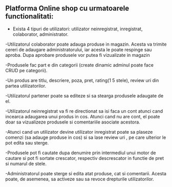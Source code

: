 ## Platforma Online shop cu urmatoarele functionalitati:
<ul>
  <li>Exista 4 tipuri de utilizatori: utilizator neinregistrat, inregistrat, colaborator, administrator.</li>
</ul>


-Utilizatorul colaborator poate adauga produse in magazin. Acesta va trimite cereri de adaugare administratorului, iar acesta le poate respinge sau aproba. Dupa aprobare produsele vor putea fi vizualizate in magazin

-Produsele fac part e din categorii (create dinamic adminul poate face CRUD pe categorii).

-Un produs are titlu, descriere, poza, pret, rating(1 5 stele), review uri din partea utilizatorilor.

-Utilizatorul partener poate sa editeze si sa stearga produsele adaugate de el.

-Utilizatorul neinregistrat va fi re directionat sa isi faca un cont atunci cand incearca adaugarea unui produs in cos. Atunci cand nu are cont, el poate doar sa vizualizeze produsele si comentariile asociate acestora.

-Atunci cand un utilizator devine utilizator inregistrat poate sa plaseze comenzi (sa adauge produse in cos) si sa lase review uri , pe care ulterior le pot edita sau sterge.

-Produsele pot fi cautate dupa denumire prin intermediul unui motor de cautare si pot fi sortate crescator, respectiv descrescator in functie de pret si numarul de stele.

-Administratorul poate sterge si edita atat produse, cat si comentarii. Acesta poate, de asemenea, sa activeze sau sa revoce drepturile utilizatorilor.

